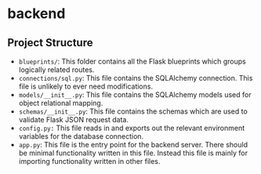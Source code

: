 # backend
## Project Structure
- ``blueprints/``: This folder contains all the Flask blueprints which groups logically related routes.
- ``connections/sql.py``: This file contains the SQLAlchemy connection. This file is unlikely to ever need modifications.
- ``models/__init__.py``: This file contains the SQLAlchemy models used for object relational mapping.
- ``schemas/__init__.py``: This file contains the schemas which are used to validate Flask JSON request data.
- ``config.py:`` This file reads in and exports out the relevant environment variables for the database connection.
- ``app.py``: This file is the entry point for the backend server. There should be minimal functionality written in this file. Instead this file is mainly for importing functionality written in other files.

